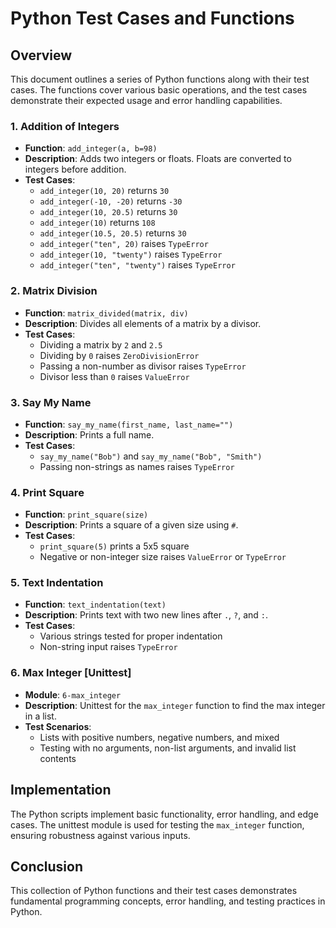 # Python Test Cases and Functions

## Overview

This document outlines a series of Python functions along with their test cases. The functions cover various basic operations, and the test cases demonstrate their expected usage and error handling capabilities.

### 1. Addition of Integers

- **Function**: `add_integer(a, b=98)`
- **Description**: Adds two integers or floats. Floats are converted to integers before addition.
- **Test Cases**:
  - `add_integer(10, 20)` returns `30`
  - `add_integer(-10, -20)` returns `-30`
  - `add_integer(10, 20.5)` returns `30`
  - `add_integer(10)` returns `108`
  - `add_integer(10.5, 20.5)` returns `30`
  - `add_integer("ten", 20)` raises `TypeError`
  - `add_integer(10, "twenty")` raises `TypeError`
  - `add_integer("ten", "twenty")` raises `TypeError`

### 2. Matrix Division

- **Function**: `matrix_divided(matrix, div)`
- **Description**: Divides all elements of a matrix by a divisor.
- **Test Cases**:
  - Dividing a matrix by `2` and `2.5`
  - Dividing by `0` raises `ZeroDivisionError`
  - Passing a non-number as divisor raises `TypeError`
  - Divisor less than `0` raises `ValueError`

### 3. Say My Name

- **Function**: `say_my_name(first_name, last_name="")`
- **Description**: Prints a full name.
- **Test Cases**:
  - `say_my_name("Bob")` and `say_my_name("Bob", "Smith")`
  - Passing non-strings as names raises `TypeError`

### 4. Print Square

- **Function**: `print_square(size)`
- **Description**: Prints a square of a given size using `#`.
- **Test Cases**:
  - `print_square(5)` prints a 5x5 square
  - Negative or non-integer size raises `ValueError` or `TypeError`

### 5. Text Indentation

- **Function**: `text_indentation(text)`
- **Description**: Prints text with two new lines after `.`, `?`, and `:`.
- **Test Cases**:
  - Various strings tested for proper indentation
  - Non-string input raises `TypeError`

### 6. Max Integer [Unittest]

- **Module**: `6-max_integer`
- **Description**: Unittest for the `max_integer` function to find the max integer in a list.
- **Test Scenarios**:
  - Lists with positive numbers, negative numbers, and mixed
  - Testing with no arguments, non-list arguments, and invalid list contents

## Implementation

The Python scripts implement basic functionality, error handling, and edge cases. The unittest module is used for testing the `max_integer` function, ensuring robustness against various inputs.

## Conclusion

This collection of Python functions and their test cases demonstrates fundamental programming concepts, error handling, and testing practices in Python.
